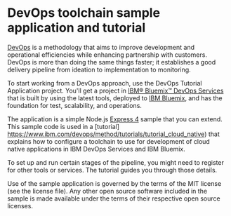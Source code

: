 # DevOps toolchain sample application and tutorial

[DevOps](https://en.wikipedia.org/wiki/DevOps) is a methodology that aims to improve development and operational efficiencies while enhancing partnership with customers. DevOps is more than doing the same things faster; it establishes a good delivery pipeline from ideation to implementation to monitoring.

To start working from a DevOps approach, use the DevOps Tutorial Application project. You'll get a project in [IBM&reg; Bluemix&trade; DevOps Services](https://hub.jazz.net) that is built by using the latest tools, deployed to [IBM Bluemix](https://bluemix.net), and has the foundation for test, scalability, and operations.

The application is a simple Node.js [Express 4](http://expressjs.com/) sample that you can extend. This sample code is used in a [tutorial] https://www.ibm.com/devops/method/tutorials/tutorial_cloud_native) that explains how to configure a toolchain to use for development of cloud native applications in IBM DevOps Services and IBM Bluemix.

To set up and run certain stages of the pipeline, you might need to register for other tools or services. The tutorial guides you through those details.

Use of the sample application is governed by the terms of the MIT license (see the license file). Any other open source software included in the sample is made available under the terms of their respective open source licenses.
